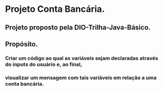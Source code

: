 # Projeto Conta Bancária.
## Projeto proposto pela DIO-Trilha-Java-Básico.

## Propósito.
### Criar um código ao qual as variáveis sejam declaradas através do inputs do usuário e, ao final,
### visualizar um mensagem com tais variáveis em relação a uma conta bancária. 
